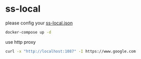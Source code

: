 # ss-local

please config your [ss-local.json](./ss-local.json)

```bash
docker-compose up -d
```

use http proxy

```bash
curl -x "http://localhost:1087" -I https://www.google.com
```
